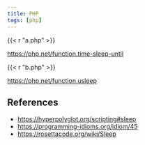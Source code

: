 ```yaml
---
title: PHP
tags: [php]
---
```


{{< r "a.php" >}}

<https://php.net/function.time-sleep-until>

{{< r "b.php" >}}

<https://php.net/function.usleep>

## References

- <https://hyperpolyglot.org/scripting#sleep>
- <https://programming-idioms.org/idiom/45>
- <https://rosettacode.org/wiki/Sleep>
